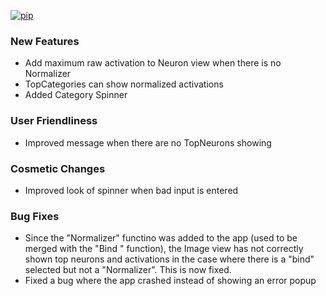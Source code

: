 [![pip](https://img.shields.io/badge/compatible%20pip%20version-0.12.0-00bbe2?&logo=pypi&logoColor=f5c39e)](https://pypi.org/project/deephys/0.12.0)


### New Features
- Add maximum raw activation to Neuron view when there is no Normalizer
- TopCategories can show normalized activations
- Added Category Spinner




### User Friendliness
- Improved message when there are no TopNeurons showing




### Cosmetic Changes
- Improved look of spinner when bad input is entered


### Bug Fixes
- Since the "Normalizer" functino was added to the app (used to be merged with the "Bind " function), the Image view has not correctly shown top neurons and activations in the case where there is a "bind" selected but not a "Normalizer". This is now fixed.
- Fixed a bug where the app crashed instead of showing an error popup








